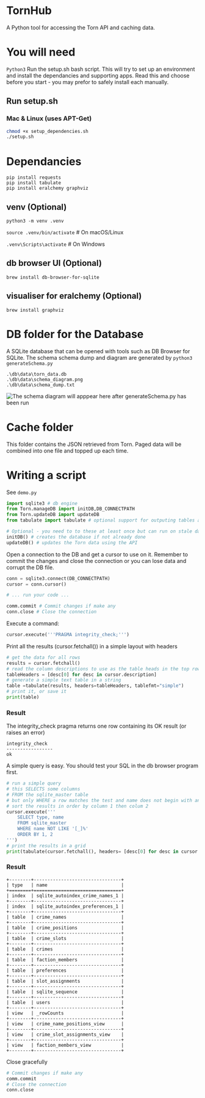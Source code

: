 # TornHub
A Python tool for accessing the Torn API and caching data.

# You will need

```Python3```
Run the setup.sh bash script. This will try to set up an environment and install the dependancies and supporting apps.  Read this and choose before you start - you may prefor to safely install each manually.

## Run setup.sh

### Mac & Linux (uses APT-Get)

```sh
chmod +x setup_dependencies.sh
./setup.sh
```

# Dependancies

```
pip install requests
pip install tabulate
pip install eralchemy graphviz
```


## venv (Optional)

```python3 -m venv .venv```

```source .venv/bin/activate```  # On macOS/Linux

```.venv\Scripts\activate``` # On Windows

## db browser UI (Optional)

```brew install db-browser-for-sqlite```

## visualiser for eralchemy (Optional)

```brew install graphviz```

# DB folder for the Database 

A SQLite database that can be opened with tools such as DB Browser for SQLite. The schema schema dump and diagram are generated by ```python3 generateSchema.py```
```
.\db\data\torn_data.db
.\db\data\schema_diagram.png 
.\db\data\schema_dump.txt 
```

![The schema diagram will apppear here after generateSchema.py has been run](data/db/schema_diagram.png) 

# Cache folder

This folder contains the JSON retrieved from Torn. Paged data will be combined into one file and topped up each time.

# Writing a script

See ```demo.py```

```python
import sqlite3 # db engine
from Torn.manageDB import initDB,DB_CONNECTPATH
from Torn.updateDB import updateDB
from tabulate import tabulate # optional support for outputing tables as text grids or HTML
```

```python
# Optional - you need to to these at least once but can run on stale data without them
initDB() # creates the database if not already done 
updateDB() # updates the Torn data using the API
```

Open a connection to the DB and get a cursor to use on it. Remember to commit the changes and close the connection or you can lose data and corrupt the DB file. 

```python
conn = sqlite3.connect(DB_CONNECTPATH)
cursor = conn.cursor()

# ... run your code ... 

comm.commit # Commit changes if make any
conn.close # Close the connection
```

Execute a command:
```Python
cursor.execute('''PRAGMA integrity_check;''')
```
Print all the results (cursor.fetchall()) in a simple layout with headers
```Python
# get the data for all rows
results = cursor.fetchall()
# read the column descriptions to use as the table heads in the top row
tableHeaders = [desc[0] for desc in cursor.description]
# generate a simple text table in a string
table =tabulate(results, headers=tableHeaders, tablefmt="simple")
# print it, or save it
print(table)
```
### Result
The integrity_check pragma returns one row containing its OK result (or raises an error)
```text
integrity_check
-----------------
ok
```

A simple query is easy.  You should test your SQL in the db browser program first.

```Python
# run a simple query
# this SELECTS some columns 
# FROM the sqlite_master table 
# but only WHERE a row matches the test and name does not begin with an underscore
# sort the results in order by column 1 then colum 2
cursor.execute('''
    SELECT type, name 
    FROM sqlite_master 
    WHERE name NOT LIKE '[_]%' 
    ORDER BY 1, 2
''')
# print the results in a grid
print(tabulate(cursor.fetchall(), headers= [desc[0] for desc in cursor.description], tablefmt="grid"))
```
### Result
```text
+--------+--------------------------------+
| type   | name                           |
+========+================================+
| index  | sqlite_autoindex_crime_names_1 |
+--------+--------------------------------+
| index  | sqlite_autoindex_preferences_1 |
+--------+--------------------------------+
| table  | crime_names                    |
+--------+--------------------------------+
| table  | crime_positions                |
+--------+--------------------------------+
| table  | crime_slots                    |
+--------+--------------------------------+
| table  | crimes                         |
+--------+--------------------------------+
| table  | faction_members                |
+--------+--------------------------------+
| table  | preferences                    |
+--------+--------------------------------+
| table  | slot_assignments               |
+--------+--------------------------------+
| table  | sqlite_sequence                |
+--------+--------------------------------+
| table  | users                          |
+--------+--------------------------------+
| view   | _rowCounts                     |
+--------+--------------------------------+
| view   | crime_name_positions_view      |
+--------+--------------------------------+
| view   | crime_slot_assignments_view    |
+--------+--------------------------------+
| view   | faction_members_view           |
+--------+--------------------------------+
```
Close gracefully
```Python
# Commit changes if make any
comm.commit 
# Close the connection
conn.close
```
